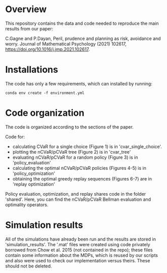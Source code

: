 # Overview

This repository contains the data and code needed to reproduce the main results from our paper:

C.Gagne and P.Dayan, Peril, prudence and planning as risk, avoidance and worry. Journal of Mathematical Psychology (2021) 102617, https://doi.org/10.1016/j.jmp.2021.102617.

# Installations

The code has only a few requirements, which can installed by running:

`conda env create -f environment.yml`


# Code organization

The code is organized according to the sections of the paper.

Code for:
- calculating CVaR for a single choice (Figure 1) is in 'cvar_single_choice'.
- plotting the nCVaR/pCVaR tree (Figure 2) is in 'cvar_tree'
- evaluating nCVaR/pCVaR for a random policy (Figure 3) is in 'policy_evaluation'
- calculating the optimal nCVaR/pCVaR policies (Figures 4-5) is in 'policy_optimization'
- obtaining the optimal greedy replay sequences (Figures 6-7) are in 'replay optimization'

Policy evaluation, optimization, and replay shares code in the folder 'shared'. Here, you can find the nCVaR/pCVaR Bellman evaluation and optimality operators.

# Simulation results

All of the simulations have already been run and the results are stored in 'simulation_results'. The '.mat' files were created using code privately borrowed from Chow et al. 2015 (not contained in the repo); these files contain some information about the MDPs, which is reused by our scripts and also were used to check our implementation versus theirs. These should not be deleted.

